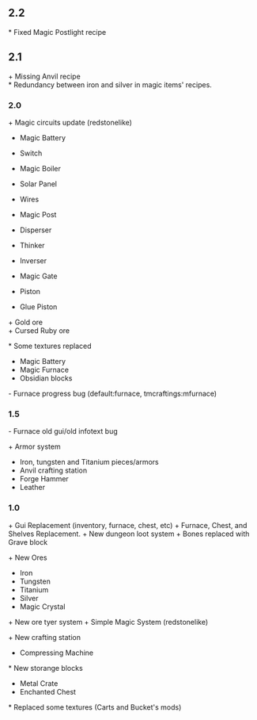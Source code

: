 ## 2.2
\* Fixed Magic Postlight recipe

## 2.1
\+ Missing Anvil recipe<br/>
\* Redundancy between iron and silver in magic items' recipes.<br/>

### 2.0
\+ Magic circuits update (redstonelike)

  * Magic Battery
  * Switch
  * Magic Boiler
  * Solar Panel
  
  * Wires
  * Magic Post
  
  * Disperser
  * Thinker
  * Inverser
  * Magic Gate
  
  * Piston
  * Glue Piston

\+ Gold ore<br/>
\+ Cursed Ruby ore

\* Some textures replaced

  * Magic Battery
  * Magic Furnace
  * Obsidian blocks

\- Furnace  progress bug (default:furnace, tmcraftings:mfurnace)


### 1.5
\- Furnace old gui/old infotext bug

\+ Armor system

  * Iron, tungsten and Titanium pieces/armors
  * Anvil crafting station
  * Forge Hammer
  * Leather

### 1.0
\+ Gui Replacement (inventory, furnace, chest, etc)
\+ Furnace, Chest, and Shelves Replacement.
\+ New dungeon loot system
\+ Bones replaced with Grave block

\+ New Ores
  * Iron
  * Tungsten
  * Titanium
  * Silver
  * Magic Crystal
  
\+ New ore tyer system
\+ Simple Magic System (redstonelike)

\+ New crafting station
  * Compressing Machine
  
\* New storange blocks
  * Metal Crate
  * Enchanted Chest

\* Replaced some textures (Carts and Bucket's mods)

